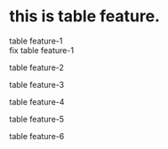 # this is table feature.

table feature-1  
fix table feature-1

table feature-2

table feature-3

table feature-4

table feature-5

table feature-6